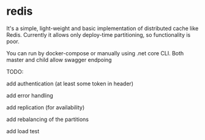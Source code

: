 # redis

It's a simple, light-weight and basic implementation of distributed cache like Redis.
Currently it allows only deploy-time partitioning, so functionality is poor.

You can run by docker-compose or manually using .net core CLI. Both master and child allow swagger endpoing

TODO:

add authentication (at least some token in header)

add error handling

add replication (for availability)

add rebalancing of the partitions

add load test
